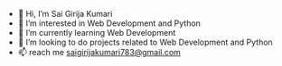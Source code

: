 - 👋 Hi, I’m Sai Girija Kumari
- 👀 I’m interested in Web Development and Python 
- 🌱 I’m currently learning Web Development
- 💞️ I’m looking to do projects related to Web Development and Python 
- 📫 reach me saigirijakumari783@gmail.com

<!---
saigirijakumari-v/saigirijakumari-v is a ✨ special ✨ repository because its `README.md` (this file) appears on your GitHub profile.
You can click the Preview link to take a look at your changes.
--->
